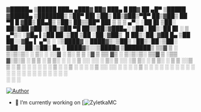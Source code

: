 ▓█████▄  ▒█████   ███▄ ▄███▓ ██▓ ███▄    █  ██▓ ██ ▄█▀    ▒█████  ▓█████▄ ▒███████▒
▒██▀ ██▌▒██▒  ██▒▓██▒▀█▀ ██▒▓██▒ ██ ▀█   █ ▓██▒ ██▄█▒    ▒██▒  ██▒▒██▀ ██▌▒ ▒ ▒ ▄▀░
░██   █▌▒██░  ██▒▓██    ▓██░▒██▒▓██  ▀█ ██▒▒██▒▓███▄░    ▒██░  ██▒░██   █▌░ ▒ ▄▀▒░
░▓█▄   ▌▒██   ██░▒██    ▒██ ░██░▓██▒  ▐▌██▒░██░▓██ █▄    ▒██   ██░░▓█▄   ▌  ▄▀▒   ░
░▒████▓ ░ ████▓▒░▒██▒   ░██▒░██░▒██░   ▓██░░██░▒██▒ █▄   ░ ████▓▒░░▒████▓ ▒███████▒
 ▒▒▓  ▒ ░ ▒░▒░▒░ ░ ▒░   ░  ░░▓  ░ ▒░   ▒ ▒ ░▓  ▒ ▒▒ ▓▒   ░ ▒░▒░▒░  ▒▒▓  ▒ ░▒▒ ▓░▒░▒
 ░ ▒  ▒   ░ ▒ ▒░ ░  ░      ░ ▒ ░░ ░░   ░ ▒░ ▒ ░░ ░▒ ▒░     ░ ▒ ▒░  ░ ▒  ▒ ░░▒ ▒ ░ ▒
 ░ ░  ░ ░ ░ ░ ▒  ░      ░    ▒ ░   ░   ░ ░  ▒ ░░ ░░ ░    ░ ░ ░ ▒   ░ ░  ░ ░ ░ ░ ░ ░
   ░        ░ ░         ░    ░           ░  ░  ░  ░          ░ ░     ░      ░ ░    
 ░                                                                 ░      ░        

[![Author](https://img.shields.io/badge/Made%20with%20%E2%99%A5%EF%B8%8F%20by-Dominikodz-red?style=for-the-badge)](https://www.instagram.com/dominikodz/)

- 🔭 I’m currently working on [![ZyletkaMC](https://github.com/Dominikodz/ZyletkaMC)
